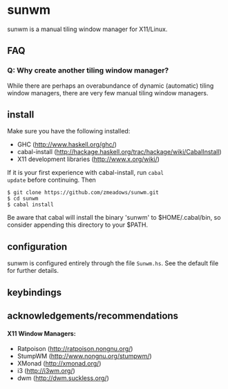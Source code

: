 # sunwm

sunwm is a manual tiling window manager for X11/Linux.

## FAQ

### Q: Why create another tiling window manager?
While there are perhaps an overabundance of dynamic (automatic) tiling window managers, there are very few manual tiling window managers.

## install

Make sure you have the following installed:

* GHC (http://www.haskell.org/ghc/)
* cabal-install (http://hackage.haskell.org/trac/hackage/wiki/CabalInstall)
* X11 development libraries (http://www.x.org/wiki/)

If it is your first experience with cabal-install, run <code>cabal update</code> before continuing. Then

<pre><code>$ git clone https://github.com/zmeadows/sunwm.git
$ cd sunwm
$ cabal install</pre></code>

Be aware that cabal will install the binary 'sunwm' to $HOME/.cabal/bin, so consider appending this directory to your $PATH.

## configuration

sunwm is configured entirely through the file <code>Sunwm.hs</code>. See the default file for further details.

## keybindings

## acknowledgements/recommendations

#### X11 Window Managers:

* Ratpoison (http://ratpoison.nongnu.org/)
* StumpWM (http://www.nongnu.org/stumpwm/)
* XMonad (http://xmonad.org/)
* i3 (http://i3wm.org/)
* dwm (http://dwm.suckless.org/)
